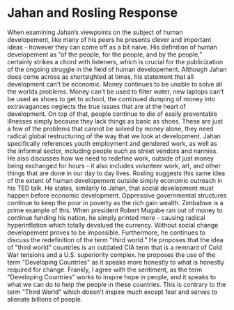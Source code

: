 # Jahan and Rosling Response

  When examining Jahan’s viewpoints on the subject of human developement, like many of his peers he presents clever and important ideas - however they can come off as a bit naive. His definition of human developement as “of the people, for the people, and by the people,” certainly strikes a chord with listeners, which is crucial for the publicization of the ongoing struggle in the field of human developement. Although Jahan does come across as shortsighted at times, his statement that all development can’t be economic. Money continues to be unable to solve all the worlds problems. Money can’t be used to filter water, new laptops can’t be used as shoes to get to school, the continued dumping of money into extravagances neglects the true issues that are at the heart of development. On top of that, people continue to die of easily preventable illnesses simply because they lack things as basic as shoes. These are just a few of the problems that cannot be solved by money alone, they need radical global restructuring of the way that we look at development. Jahan specifically references youth employment and gendered work, as well as the informal sector, including people such as street vendors and nannies. He also discusses how we need to redefine work, outside of just money being exchanged for hours - it also includes volunteer work, art, and other things that are done in our day to day lives. 
            Rosling suggests this same idea of the extent of human developement outside simply economic outreach in his TED talk. He states, similarly to Jahan, that social development must happen before economic development. Oppressive governmental structures continue to keep the poor in poverty as the rich gain wealth. Zimbabwe is a prime example of this. When president Robert Mugabe ran out of money to continue funding his nation, he simply printed more - causing radical hyperinflation which totally devalued the currency. Without social change developement proves to be impossible. Furthermore, he continues to discuss the redefinition of the term "third world." He proposes that the idea of "third world" countries is an outdated CIA term that is a remnant of Cold War tensions and a U.S. superiority complex. he proposes the use of the term "Developing Countries" as it speaks more honestly to what is honestly required for change. Frankly, I agree with the sentiment, as the term "Developing Countries" works to inspire hope in people, and it speaks to what we can do to help the people in these countries. This is contrary to the term "Third World" which doesn't inspire much except fear and serves to alienate billions of people. 
